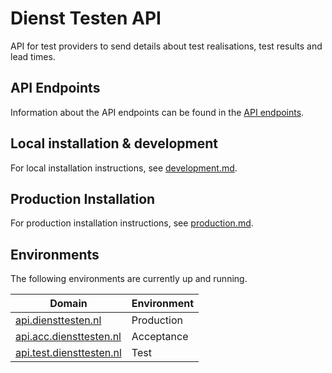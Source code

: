 # Dienst Testen API

API for test providers to send details about test realisations, test results and lead times.

## API Endpoints

Information about the API endpoints can be found in the [API endpoints](documentation/api/endpoints.md).

## Local installation & development

For local installation instructions, see [development.md](documentation/development.md).

## Production Installation

For production installation instructions, see [production.md](documentation/production.md).

## Environments

The following environments are currently up and running.

| Domain                                                       | Environment |
|--------------------------------------------------------------|-------------|
| [api.diensttesten.nl](https://api.diensttesten.nl)           | Production  |
| [api.acc.diensttesten.nl](https://api.acc.diensttesten.nl)   | Acceptance  |
| [api.test.diensttesten.nl](https://api.test.diensttesten.nl) | Test        |
